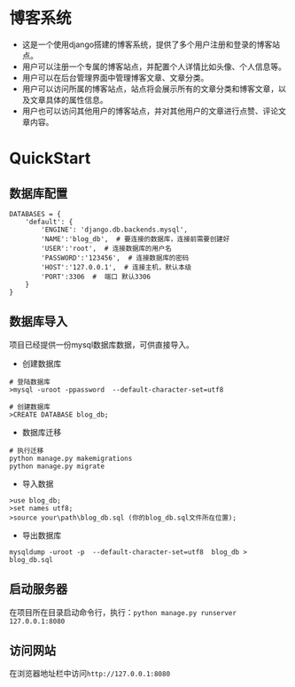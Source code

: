 ﻿# 博客系统
* 这是一个使用django搭建的博客系统，提供了多个用户注册和登录的博客站点。
* 用户可以注册一个专属的博客站点，并配置个人详情比如头像、个人信息等。
* 用户可以在后台管理界面中管理博客文章、文章分类。
* 用户可以访问所属的博客站点，站点将会展示所有的文章分类和博客文章，以及文章具体的属性信息。
* 用户也可以访问其他用户的博客站点，并对其他用户的文章进行点赞、评论文章内容。

# QuickStart
## 数据库配置
```python3
DATABASES = {
    'default': {
        'ENGINE': 'django.db.backends.mysql',
        'NAME':'blog_db',  # 要连接的数据库，连接前需要创建好
        'USER':'root',  # 连接数据库的用户名
        'PASSWORD':'123456',  # 连接数据库的密码
        'HOST':'127.0.0.1',  # 连接主机，默认本级
        'PORT':3306  #  端口 默认3306
    }
}
```


## 数据库导入
项目已经提供一份mysql数据库数据，可供直接导入。

* 创建数据库

```
# 登陆数据库
>mysql -uroot -ppassword  --default-character-set=utf8

# 创建数据库
>CREATE DATABASE blog_db;
```

* 数据库迁移

```python3
# 执行迁移
python manage.py makemigrations
python manage.py migrate
```

* 导入数据
```
>use blog_db;
>set names utf8;
>source your\path\blog_db.sql (你的blog_db.sql文件所在位置);
```

* 导出数据库
```
mysqldump -uroot -p  --default-character-set=utf8  blog_db > blog_db.sql
```


## 启动服务器
在项目所在目录启动命令行，执行：`python manage.py runserver 127.0.0.1:8080`

## 访问网站
在浏览器地址栏中访问`http://127.0.0.1:8080`



